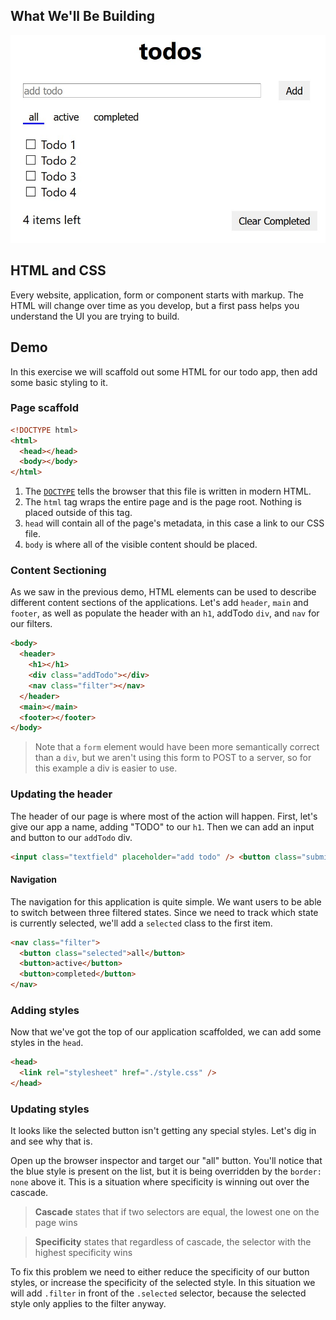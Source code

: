 ## What We'll Be Building

![todo screenshot](https://raw.githubusercontent.com/Microsoft/frontend-bootcamp/master/assets/todo_screenshot.jpg)

## HTML and CSS

Every website, application, form or component starts with markup. The HTML will change over time as you develop, but a first pass helps you understand the UI you are trying to build.

## Demo

In this exercise we will scaffold out some HTML for our todo app, then add some basic styling to it.

### Page scaffold

```html
<!DOCTYPE html>
<html>
  <head></head>
  <body></body>
</html>
```

1. The [`DOCTYPE`](https://developer.mozilla.org/en-US/docs/Glossary/Doctype) tells the browser that this file is written in modern HTML.
2. The `html` tag wraps the entire page and is the page root. Nothing is placed outside of this tag.
3. `head` will contain all of the page's metadata, in this case a link to our CSS file.
4. `body` is where all of the visible content should be placed.

### Content Sectioning

As we saw in the previous demo, HTML elements can be used to describe different content sections of the applications. Let's add `header`, `main` and `footer`, as well as populate the header with an `h1`, addTodo `div`, and `nav` for our filters.

```html
<body>
  <header>
    <h1></h1>
    <div class="addTodo"></div>
    <nav class="filter"></nav>
  </header>
  <main></main>
  <footer></footer>
</body>
```

> Note that a `form` element would have been more semantically correct than a `div`, but we aren't using this form to POST to a server, so for this example a div is easier to use.

### Updating the header

The header of our page is where most of the action will happen. First, let's give our app a name, adding "TODO" to our `h1`. Then we can add an input and button to our `addTodo` div.

```html
<input class="textfield" placeholder="add todo" /> <button class="submit">Add</button>
```

#### Navigation

The navigation for this application is quite simple. We want users to be able to switch between three filtered states. Since we need to track which state is currently selected, we'll add a `selected` class to the first item.

```html
<nav class="filter">
  <button class="selected">all</button>
  <button>active</button>
  <button>completed</button>
</nav>
```

### Adding styles

Now that we've got the top of our application scaffolded, we can add some styles in the `head`.

```html
<head>
  <link rel="stylesheet" href="./style.css" />
</head>
```

### Updating styles

It looks like the selected button isn't getting any special styles. Let's dig in and see why that is.

Open up the browser inspector and target our "all" button. You'll notice that the blue style is present on the list, but it is being overridden by the `border: none` above it. This is a situation where specificity is winning out over the cascade.

> **Cascade** states that if two selectors are equal, the lowest one on the page wins

> **Specificity** states that regardless of cascade, the selector with the highest specificity wins

To fix this problem we need to either reduce the specificity of our button styles, or increase the specificity of the selected style. In this situation we will add `.filter` in front of the `.selected` selector, because the selected style only applies to the filter anyway.
